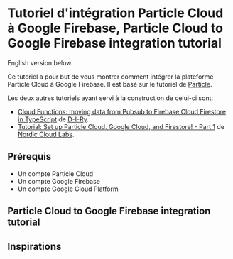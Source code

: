 # Tutoriel d'intégration Particle Cloud à Google Firebase, Particle Cloud to Google Firebase integration tutorial

English version below.

Ce tutoriel a pour but de vous montrer comment intégrer la plateforme
Particle Cloud à Google Firebase. Il est basé sur le tutoriel de
[Particle](https://docs.particle.io/tutorials/integrations/google-firebase/).

Les deux autres tutoriels ayant servi à la construction de celui-ci
sont:

- [Cloud Functions: moving data from Pubsub to Firebase Cloud Firestore
  in TypeScript](https://www.youtube.com/watch?v=3Zohd6U6CL8) de
  [D-I-Ry](https://www.youtube.com/channel/UCMHvK9tare9Y9O152C9wm3Q).
- [Tutorial: Set up Particle Cloud, Google Cloud, and Firestore! - Part
  1](https://www.youtube.com/watch?v=ON_3hfPOuyI&t=595s) de [Nordic
  Cloud Labs](https://www.youtube.com/channel/UCVUrqGCjyOB60kdr4wGzGiQ).


## Prérequis

- Un compte Particle Cloud
- Un compte Google Firebase
- Un compte Google Cloud Platform

## Particle Cloud to Google Firebase integration tutorial

## Inspirations


